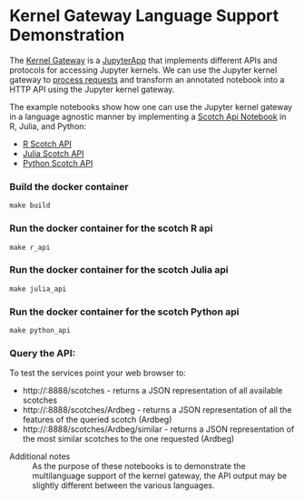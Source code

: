 # Kernel Gateway Language Support Demonstration

The [Kernel Gateway](https://github.com/jupyter-incubator/kernel_gateway) is a
[JupyterApp](https://github.com/jupyter/jupyter_core/blob/master/jupyter_core/application.py) that
implements different APIs and protocols for accessing Jupyter kernels.  We can use the Jupyter kernel gateway to
[process requests](https://github.com/jupyter-incubator/kernel_gateway#processing-requests) and transform an
 annotated notebook into a HTTP API using the Jupyter kernel gateway.

The example notebooks show how one can use the Jupyter kernel gateway in a language agnostic manner by implementing a
[Scotch Api Notebook](https://github.com/jupyter-incubator/kernel_gateway/blob/master/etc/api_examples/scotch_api.ipynb)
in R, Julia, and Python:

* [R Scotch API](notebooks/scotch_api_r.ipynb)
* [Julia Scotch API](notebooks/scotch_api_julia.ipynb)
* [Python Scotch API](notebooks/scotch_api_python.ipynb)

### Build the docker container
```
make build
```

### Run the docker container for the scotch R api
```
make r_api
```

### Run the docker container for the scotch Julia api
```
make julia_api
```

### Run the docker container for the scotch Python api
```
make python_api
```

### Query the API:
To test the services point your web browser to:

* http://:8888/scotches - returns a JSON representation of all available scotches
* http://:8888/scotches/Ardbeg - returns a JSON representation of all the features of the queried scotch (Ardbeg)
* http://:8888/scotches/Ardbeg/similar - returns a JSON representation of the most similar scotches to the one requested
(Ardbeg)

<dl>
  <dt>Additional notes</dt>
  <dd>As the purpose of these notebooks is to demonstrate the multilanguage support of the kernel gateway,
  the API output may be slightly different between the various languages.</dd>
 </dl>
